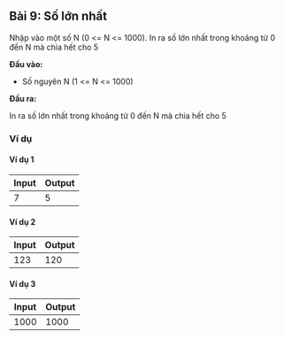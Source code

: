 ## Bài 9: Số lớn nhất

Nhập vào một số N (0 <= N <= 1000). In ra số lớn nhất trong khoảng từ 0 đến N mà chia hết cho 5

**Đầu vào:**

- Số nguyên N (1 <= N <= 1000)

**Đầu ra:**

In ra số lớn nhất trong khoảng từ 0 đến N mà chia hết cho 5

### Ví dụ

#### Ví dụ 1

| Input | Output |
|-------|--------|
| 7     | 5 |

#### Ví dụ 2

| Input | Output |
|-------|--------|
| 123   | 120 |

#### Ví dụ 3

| Input | Output |
|-------|--------|
| 1000  | 1000 |
